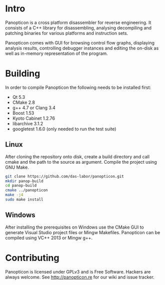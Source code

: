 Intro
=====

Panopticon is a cross platform disassembler for reverse engineering.
It consists of a C++ library for disassembling, analysing decompiling
and patching binaries for various platforms and instruction sets.

Panopticon comes with GUI for browsing control flow graphs, displaying
analysis results, controlling debugger instances and editing the on-disk
as well as in-memory representation of the program.

Building
========

In order to compile Panopticon the following needs to be installed first:

- Qt 5.3
- CMake 2.8
- g++ 4.7 or Clang 3.4
- Boost 1.53
- Kyoto Cabinet 1.2.76
- libarchive 3.1.2
- googletest 1.6.0 (only needed to run the test suite)

Linux
-----

After cloning the repository onto disk, create a build directory and
call cmake and the path to the source as argument. Compile the project
using GNU Make.

```bash
git clone https://github.com/das-labor/panopticon.git
mkdir panop-build
cd panop-build
cmake ../panopticon
make -j4
sudo make install
```

Windows
-------

After installing the prerequisites on Windows use the CMake GUI to
generate Visual Studio project files or Mingw Makefiles. Panopticon
can be compiled using VC++ 2013 or Mingw g++.

Contributing
============

Panopticon is licensed under GPLv3 and is Free Software. Hackers are
always welcome. See http://panopticon.re for our wiki and issue tracker.
